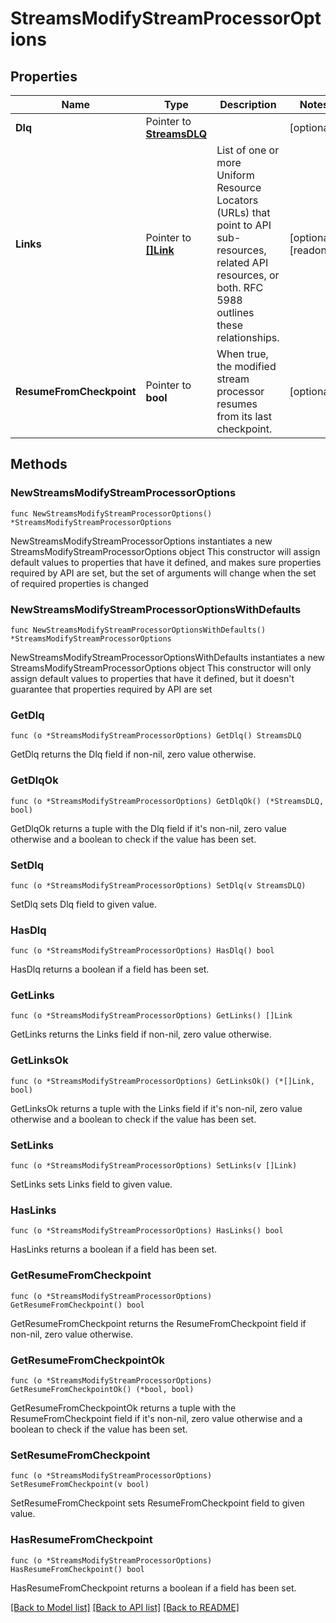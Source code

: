 # StreamsModifyStreamProcessorOptions

## Properties

Name | Type | Description | Notes
------------ | ------------- | ------------- | -------------
**Dlq** | Pointer to [**StreamsDLQ**](StreamsDLQ.md) |  | [optional] 
**Links** | Pointer to [**[]Link**](Link.md) | List of one or more Uniform Resource Locators (URLs) that point to API sub-resources, related API resources, or both. RFC 5988 outlines these relationships. | [optional] [readonly] 
**ResumeFromCheckpoint** | Pointer to **bool** | When true, the modified stream processor resumes from its last checkpoint. | [optional] 

## Methods

### NewStreamsModifyStreamProcessorOptions

`func NewStreamsModifyStreamProcessorOptions() *StreamsModifyStreamProcessorOptions`

NewStreamsModifyStreamProcessorOptions instantiates a new StreamsModifyStreamProcessorOptions object
This constructor will assign default values to properties that have it defined,
and makes sure properties required by API are set, but the set of arguments
will change when the set of required properties is changed

### NewStreamsModifyStreamProcessorOptionsWithDefaults

`func NewStreamsModifyStreamProcessorOptionsWithDefaults() *StreamsModifyStreamProcessorOptions`

NewStreamsModifyStreamProcessorOptionsWithDefaults instantiates a new StreamsModifyStreamProcessorOptions object
This constructor will only assign default values to properties that have it defined,
but it doesn't guarantee that properties required by API are set

### GetDlq

`func (o *StreamsModifyStreamProcessorOptions) GetDlq() StreamsDLQ`

GetDlq returns the Dlq field if non-nil, zero value otherwise.

### GetDlqOk

`func (o *StreamsModifyStreamProcessorOptions) GetDlqOk() (*StreamsDLQ, bool)`

GetDlqOk returns a tuple with the Dlq field if it's non-nil, zero value otherwise
and a boolean to check if the value has been set.

### SetDlq

`func (o *StreamsModifyStreamProcessorOptions) SetDlq(v StreamsDLQ)`

SetDlq sets Dlq field to given value.

### HasDlq

`func (o *StreamsModifyStreamProcessorOptions) HasDlq() bool`

HasDlq returns a boolean if a field has been set.
### GetLinks

`func (o *StreamsModifyStreamProcessorOptions) GetLinks() []Link`

GetLinks returns the Links field if non-nil, zero value otherwise.

### GetLinksOk

`func (o *StreamsModifyStreamProcessorOptions) GetLinksOk() (*[]Link, bool)`

GetLinksOk returns a tuple with the Links field if it's non-nil, zero value otherwise
and a boolean to check if the value has been set.

### SetLinks

`func (o *StreamsModifyStreamProcessorOptions) SetLinks(v []Link)`

SetLinks sets Links field to given value.

### HasLinks

`func (o *StreamsModifyStreamProcessorOptions) HasLinks() bool`

HasLinks returns a boolean if a field has been set.
### GetResumeFromCheckpoint

`func (o *StreamsModifyStreamProcessorOptions) GetResumeFromCheckpoint() bool`

GetResumeFromCheckpoint returns the ResumeFromCheckpoint field if non-nil, zero value otherwise.

### GetResumeFromCheckpointOk

`func (o *StreamsModifyStreamProcessorOptions) GetResumeFromCheckpointOk() (*bool, bool)`

GetResumeFromCheckpointOk returns a tuple with the ResumeFromCheckpoint field if it's non-nil, zero value otherwise
and a boolean to check if the value has been set.

### SetResumeFromCheckpoint

`func (o *StreamsModifyStreamProcessorOptions) SetResumeFromCheckpoint(v bool)`

SetResumeFromCheckpoint sets ResumeFromCheckpoint field to given value.

### HasResumeFromCheckpoint

`func (o *StreamsModifyStreamProcessorOptions) HasResumeFromCheckpoint() bool`

HasResumeFromCheckpoint returns a boolean if a field has been set.

[[Back to Model list]](../README.md#documentation-for-models) [[Back to API list]](../README.md#documentation-for-api-endpoints) [[Back to README]](../README.md)



